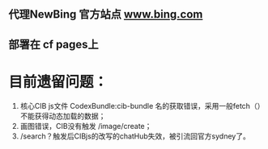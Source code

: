 ## 代理NewBing 官方站点 www.bing.com
## 部署在 cf pages上

# 目前遗留问题：
1. 核心CIB js文件 CodexBundle:cib-bundle 名的获取错误，采用一般fetch（）不能获得动态加载的数据；
2. 画图错误，CIB没有触发 /image/create；
3. /search？触发后CIBjs的改写的chatHub失效，被引流回官方sydney了。

